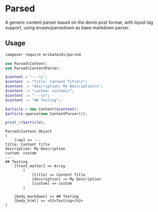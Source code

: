 # Parsed
A generic content parser based on the devto post format, with liquid tag support, using erusev/parsedown as base markdown parser.


## Usage

```bash
composer require erikaheidi/parsed
```

```php
use Parsed\Content;
use Parsed\ContentParser;

$content = "---\n";
$content .= "title: Content Title\n";
$content .= "description: My Description\n";
$content .= "custom: custom\n";
$content .= "---\n";
$content .= "## Testing";

$article = new Content($content);
$article->parse(new ContentParser());

print_r($article);
```

```
Parsed\Content Object
(
    [raw] => ---
title: Content Title
description: My Description
custom: custom
---
## Testing
    [front_matter] => Array
        (
            [title] => Content Title
            [description] => My Description
            [custom] => custom
        )

    [body_markdown] => ## Testing
    [body_html] => <h2>Testing</h2>
)
```
